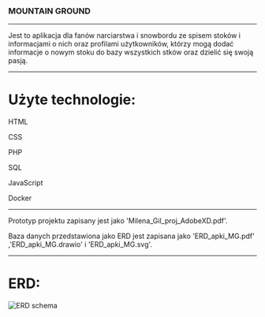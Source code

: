 ### MOUNTAIN GROUND
------------------------------------------------------------------------------

Jest to aplikacja dla fanów narciarstwa i snowbordu ze spisem stoków i informacjami o nich oraz profilami użytkowników, którzy mogą dodać informacje o nowym stoku 
do bazy wszystkich stków oraz dzielić się swoją pasją.

------------------------------------------------------------------------------
# Użyte technologie:

HTML

CSS

PHP

SQL

JavaScript

Docker

------------------------------------------------------------------------------
Prototyp projektu zapisany jest jako 'Milena_Gil_proj_AdobeXD.pdf'.

Baza danych przedstawiona jako ERD jest zapisana jako 'ERD_apki_MG.pdf' ,'ERD_apki_MG.drawio' i 'ERD_apki_MG.svg'.

------------------------------------------------------------------------------
# ERD:
![ERD schema](ERD.svg)

